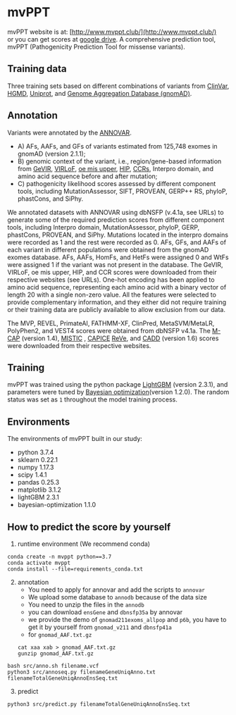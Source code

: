 # mvPPT

mvPPT website is at: [http://www.mvppt.club/](http://www.mvppt.club/)  
or you can get scores at [google drive](https://drive.google.com/file/d/1zDT1e4B_-hQs4i-BLzXlcOWjCBdl7kjs/view?usp=sharing). 
A comprehensive prediction tool, mvPPT (Pathogenicity Prediction Tool for missense variants).

## Training data

Three training sets based on different combinations of variants from [ClinVar](https://www.ncbi.nlm.nih.gov/clinvar/),
[HGMD](http://www.hgmd.cf.ac.uk/), [Uniprot](https://www.uniprot.org),
and [Genome Aggregation Database (gnomAD)](https://gnomad.broadinstitute.org).

## Annotation

Variants were annotated by the [ANNOVAR](https://doc-openbio.readthedocs.io/projects/annovar/en/latest/).

- A) AFs, AAFs, and GFs of variants estimated from 125,748 exomes in gnomAD (version 2.1.1);
- B) genomic context of the variant, i.e., region/gene-based information from [GeVIR](https://www.gevirank.org),
  [VIRLoF](https://gnomad.broadinstitute.org), [oe mis upper](https://gnomad.broadinstitute.org),
  [HIP](https://decipher.sanger.ac.uk/about/downloads/data), [CCRs](https://s3.us-east-2.amazonaws.com/ccrs/ccr.html),
  Interpro domain, and amino acid sequence before and after mutation;
- C) pathogenicity likelihood scores assessed by different component tools, including MutationAssessor, SIFT, PROVEAN,
  GERP++ RS, phyloP, phastCons, and SiPhy.

We annotated datasets with ANNOVAR using dbNSFP (v.4.1a, see URLs) to generate some of the required prediction scores
from different component tools, including Interpro domain, MutationAssessor, phyloP, GERP, phastCons, PROVEAN, and
SiPhy. Mutations located in the interpro domains were recorded as 1 and the rest were recorded as 0. AFs, GFs, and AAFs
of each variant in different populations were obtained from the gnomAD exomes database. AFs, AAFs, HomFs, and HetFs were
assigned 0 and WtFs were assigned 1 if the variant was not present in the database. The GeVIR, VIRLoF, oe mis upper,
HIP, and CCR scores were downloaded from their respective websites (see URLs). One-hot encoding has been applied to
amino acid sequence, representing each amino acid with a binary vector of length 20 with a single non-zero value. All
the features were selected to provide complementary information, and they either did not require training or their
training data are publicly available to allow exclusion from our data.

The MVP, REVEL, PrimateAI, FATHMM-XF, ClinPred, MetaSVM/MetaLR, PolyPhen2, and VEST4 scores were obtained from dbNSFP
v4.1a. The
[M-CAP](http://bejerano.stanford.edu/MCAP/) (version 1.4), [MISTIC](http://lbgi.fr/mistic)
, [CAPICE](https://zenodo.org/record/3928295#.YFRaGi21FpQ)
[ReVe](http://varcards.biols.ac.cn), and
[CADD](https://cadd.gs.washington.edu/) (version 1.6) scores were downloaded from their respective websites.

## Training

mvPPT was trained using the python package [LightGBM](https://github.com/microsoft/LightGBM) (version 2.3.1), and
parameters were tuned by [Bayesian optimization](https://github.com/fmfn/BayesianOptimization)(version 1.2.0). The
random status was set as `1` throughout the model training process.

## Environments

The environments of mvPPT built in our study:

- python 3.7.4
- sklearn 0.22.1
- numpy 1.17.3
- scipy 1.4.1
- pandas 0.25.3
- matplotlib 3.1.2
- lightGBM 2.3.1
- bayesian-optimization 1.1.0

## How to predict the score by yourself

1. runtime environment (We recommend conda)

~~~(shell)
conda create -n mvppt python==3.7
conda activate mvppt
conda install --file=requirements_conda.txt
~~~

2. annotation
    - You need to apply for annovar and add the scripts to `annovar`
    - We upload some database to `annodb` because of the data size
    - You need to unzip the files in the `annodb`
    - you can download `ensGene` and `dbnsfp35a` by annovar
    - we provide the demo of `gnomad211exoms_allpop` and `p6b`, you have to get it by yourself from `gnomad_v211`
      and `dbnsfp41a`
    - for `gnomad_AAF.txt.gz`
    ~~~(shell)
   cat xaa xab > gnomad_AAF.txt.gz
   gunzip gnomad_AAF.txt.gz
    ~~~
~~~(shell)
bash src/anno.sh filename.vcf
python3 src/annoseq.py filenameGeneUniqAnno.txt filenameTotalGeneUniqAnnoEnsSeq.txt
~~~      

3. predict
~~~(shell)
python3 src/predict.py filenameTotalGeneUniqAnnoEnsSeq.txt
~~~     
